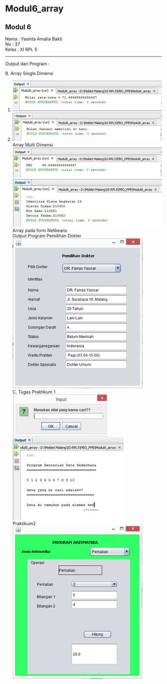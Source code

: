 # Modul6_array
<b> Modul 6 </b>
--------------------------------------------


Nama : Yasinta Amalia Bakti<br>
No : 37<br>
Kelas : XI RPL 5<br>

---------------------------------------------

Output dari Program :

B. Array Single Dimensi <br>
1. ![alt text](https://github.com/yasintamaliaab/Modul6_array/blob/master/1.PNG)<br>
2. ![alt text](https://github.com/yasintamaliaab/Modul6_array/blob/master/2.PNG)<br>
Array Multi Dimensi <br>
![alt text](https://github.com/yasintamaliaab/Modul6_array/blob/master/3.PNG)<br>
![alt text](https://github.com/yasintamaliaab/Modul6_array/blob/master/4.PNG)<br>
Array pada form Netbeans<br>
Output Program Pemilihan Dokter<br>
![alt text](https://github.com/yasintamaliaab/Modul6_array/blob/master/5.PNG)<br>
C. Tugas Praktikum 1<br>
![alt text](https://github.com/yasintamaliaab/Modul6_array/blob/master/6.PNG)<br>
![alt text](https://github.com/yasintamaliaab/Modul6_array/blob/master/7.PNG)<br>
Praktikum2<br>
![alt text](https://github.com/yasintamaliaab/Modul6_array/blob/master/8.PNG)<br>
